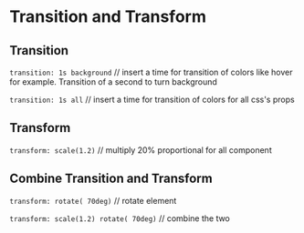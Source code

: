 # Transition and Transform

## Transition

`transition: 1s background` // insert a time for transition of colors like hover for example. Transition of a second to turn background

`transition: 1s all` // insert a time for transition of colors for all css's props

## Transform

`transform: scale(1.2)` // multiply 20% proportional for all component

## Combine Transition and Transform

`transform: rotate( 70deg)` // rotate element

`transform: scale(1.2) rotate( 70deg)` // combine the two
